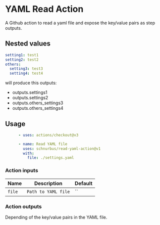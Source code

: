 # YAML Read Action

A Github action to read a yaml file and expose the key/value pairs as step outputs.

## Nested values
```yml
setting1: test1
setting2: test2
others:
  setting3: test3
  setting4: test4
```
will produce this outputs:
- outputs.settings1
- outputs.settings2
- outputs.others_settings3
- outputs.others_settings4

## Usage
```yml
      - uses: actions/checkout@v3

      - name: Read YAML file
        uses: schnurbus/read-yaml-action@v1
        with:
          file: ./settings.yaml
```

### Action inputs

| Name | Description | Default |
| --- | --- | --- |
| `file` | `Path to YAML file` | `` |

### Action outputs

Depending of the key/value pairs in the YAML file.